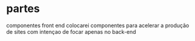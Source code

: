 # partes
componentes front end
colocarei componentes para acelerar a produção de sites com intençao de focar apenas no back-end
